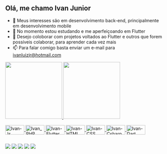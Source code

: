 ## Olá, me chamo Ivan Junior
- 👀 Meus interesses são em desenvolvimento back-end, principalmente em desenvolvimento mobile
- 🌱 No momento estou estudando e me aperfeiçoando em Flutter
- 💞️ Desejo coloborar com projetos voltados ao Flutter e outros que forem possíveis colaborar, para aprender cada vez mais
- 📫 Para falar comigo basta enviar um e-mail para ivanluizjr@hotmail.com

<div align=>
  <a href="https://github.com/ivanluizjr">
  <img height="180em" src="https://github-readme-stats.vercel.app/api?username=ivanluizjr&show_icons=true&theme=radical&include_all_commits=true&count_private=true"/>
  <img height="180em" src="https://github-readme-stats.vercel.app/api/top-langs/?username=ivanluizjr&layout=compact&langs_count=7&theme=radical"/>
</div>

<div style="display: inline_block"><br>
  <img align="center" alt="Ivan-Js" height="30" width="60" src="https://img.shields.io/badge/JavaScript-F7DF1E?style=for-the-badge&logo=javascript&logoColor=black">
  <img align="center" alt="Ivan_PHP" height="30" width="60" src="https://img.shields.io/badge/PHP-777BB4?style=for-the-badge&logo=php&logoColor=white">
  <img align="center" alt="Ivan-Flutter" height="30" width="60" src="https://img.shields.io/badge/Flutter-02569B?style=for-the-badge&logo=flutter&logoColor=white">
  <img align="center" alt="Ivan-HTML" height="30" width="60" src="https://img.shields.io/badge/HTML5-E34F26?style=for-the-badge&logo=html5&logoColor=white">
  <img align="center" alt="Ivan-CSS" height="30" width="60" src="https://img.shields.io/badge/CSS3-1572B6?style=for-the-badge&logo=css3&logoColor=white">
  <img align="center" alt="Ivan-Csharp" height="30" width="60" src="https://img.shields.io/badge/C%23-239120?style=for-the-badge&logo=c-sharp&logoColor=white">
  <img align="center" alt="Ivan-Dart" height="30" width="60" src="https://img.shields.io/badge/Dart-0175C2?style=for-the-badge&logo=dart&logoColor=white">
</div>
  
##

<div> 
  <a href="https://www.youtube.com/channel/UCYOERw6eNKfIZNiUo3bOlgw" target="_blank"><img src="https://img.shields.io/badge/YouTube-FF0000?style=for-the-badge&logo=youtube&logoColor=white" target="_blank"></a>
  <a href="https://www.instagram.com/ivanjunior775/" target="_blank"><img src="https://img.shields.io/badge/-Instagram-%23E4405F?style=for-the-badge&logo=instagram&logoColor=white" target="_blank"></a>
 	<a href="https://www.twitch.tv/dookan_" target="_blank"><img src="https://img.shields.io/badge/Twitch-9146FF?style=for-the-badge&logo=twitch&logoColor=white" target="_blank"></a>
 </a> 
  <a href = "mailto:ivanluizpjr@gmail.com"><img src="https://img.shields.io/badge/-Gmail-%23333?style=for-the-badge&logo=gmail&logoColor=white" target="_blank"></a>
  <a href="https://www.linkedin.com/in/ivan-junior-407768134/" target="_blank"><img src="https://img.shields.io/badge/-LinkedIn-%230077B5?style=for-the-badge&logo=linkedin&logoColor=white" target="_blank"></a> 
</div>
<!---
ivanluizjr/ivanluizjr is a ✨ special ✨ repository because its `README.md` (this file) appears on your GitHub profile.
You can click the Preview link to take a look at your changes.
--->
